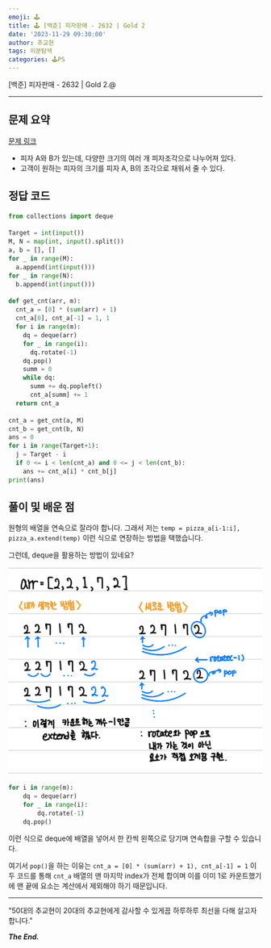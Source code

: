 ```yaml
---
emoji: 🕹️
title: 🕹️ [백준] 피자판매 - 2632 | Gold 2
date: '2023-11-29 09:30:00'
author: 추교현
tags: 이분탐색
categories: 🕹️PS
---
```


[백준] 피자판매 - 2632 | Gold 2.@

---

## 문제 요약

[문제 링크](https://www.acmicpc.net/problem/2632)

- 피자 A와 B가 있는데, 다양한 크기의 여러 개 피자조각으로 나누어져 있다.
- 고객이 원하는 피자의 크기를 피자 A, B의 조각으로 채워서 줄 수 있다.

## 정답 코드

```python
from collections import deque

Target = int(input())
M, N = map(int, input().split())
a, b = [], []
for _ in range(M):
  a.append(int(input()))
for _ in range(N):
  b.append(int(input()))

def get_cnt(arr, m):
  cnt_a = [0] * (sum(arr) + 1)
  cnt_a[0], cnt_a[-1] = 1, 1
  for i in range(m):
    dq = deque(arr)
    for _ in range(i):
      dq.rotate(-1)
    dq.pop()
    summ = 0
    while dq:
      summ += dq.popleft()
      cnt_a[summ] += 1
  return cnt_a

cnt_a = get_cnt(a, M)
cnt_b = get_cnt(b, N)
ans = 0
for i in range(Target+1):
  j = Target - i
  if 0 <= i < len(cnt_a) and 0 <= j < len(cnt_b):
    ans += cnt_a[i] * cnt_b[j]
print(ans)
```

## 풀이 및 배운 점

원형의 배열을 연속으로 잘라야 합니다. 그래서 저는 `temp = pizza_a[i-1:i], pizza_a.extend(temp)` 이런 식으로 연장하는 방법을 택했습니다.

그런데, deque을 활용하는 방법이 있네요?

![boj-2632-1.jpeg](boj-2632-1.jpeg)

```python
for i in range(m):
	dq = deque(arr)
	for _ in range(i):
		dq.rotate(-1)
	dq.pop()
```

이런 식으로 deque에 배열을 넣어서 한 칸씩 왼쪽으로 당기며 연속합을 구할 수 있습니다.

여기서 `pop()`을 하는 이유는 `cnt_a = [0] * (sum(arr) + 1), cnt_a[-1] = 1` 이 두 코드를 통해 `cnt_a` 배열의 맨 마지막 index가 전체 합이며 이를 이미 1로 카운트했기에 맨 끝에 요소는 계산에서 제외해야 하기 때문입니다.

---

"50대의 추교현이 20대의 추교현에게 감사할 수 있게끔 하루하루 최선을 다해 살고자 합니다."

**_The End._**
